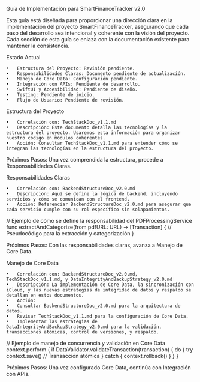 Guía de Implementación para SmartFinanceTracker v2.0

Esta guía está diseñada para proporcionar una dirección clara en la implementación del proyecto SmartFinanceTracker, asegurando que cada paso del desarrollo sea intencional y coherente con la visión del proyecto. Cada sección de esta guía se enlaza con la documentación existente para mantener la consistencia.

Estado Actual

	•	Estructura del Proyecto: Revisión pendiente.
	•	Responsabilidades Claras: Documento pendiente de actualización.
	•	Manejo de Core Data: Configuración pendiente.
	•	Integración con APIs: Pendiente de desarrollo.
	•	SwiftUI y Accesibilidad: Pendiente de diseño.
	•	Testing: Pendiente de inicio.
	•	Flujo de Usuario: Pendiente de revisión.

Estructura del Proyecto

	•	Correlación con: TechStackDoc_v1.1.md
	•	Descripción: Este documento detalla las tecnologías y la estructura del proyecto. Usaremos esta información para organizar nuestro código en módulos coherentes.
	•	Acción: Consultar TechStackDoc_v1.1.md para entender cómo se integran las tecnologías en la estructura del proyecto.

Próximos Pasos: Una vez comprendida la estructura, procede a Responsabilidades Claras.

Responsabilidades Claras

	•	Correlación con: BackendStructureDoc_v2.0.md
	•	Descripción: Aquí se define la lógica de backend, incluyendo servicios y cómo se comunican con el frontend.
	•	Acción: Referenciar BackendStructureDoc_v2.0.md para asegurar que cada servicio cumple con su rol específico sin solapamientos.

// Ejemplo de cómo se define la responsabilidad del PDFProcessingService
func extractAndCategorize(from pdfURL: URL) -> [Transaction] {
    // Pseudocódigo para la extracción y categorización
}

Próximos Pasos: Con las responsabilidades claras, avanza a Manejo de Core Data.

Manejo de Core Data

	•	Correlación con: BackendStructureDoc_v2.0.md, TechStackDoc_v1.1.md, y DataIntegrityAndBackupStrategy_v2.0.md
	•	Descripción: La implementación de Core Data, la sincronización con iCloud, y las nuevas estrategias de integridad de datos y respaldo se detallan en estos documentos.
	•	Acción:
	•	Consultar BackendStructureDoc_v2.0.md para la arquitectura de datos.
	•	Revisar TechStackDoc_v1.1.md para la configuración de Core Data.
	•	Implementar las estrategias de DataIntegrityAndBackupStrategy_v2.0.md para la validación, transacciones atómicas, control de versiones, y respaldo.

// Ejemplo de manejo de concurrencia y validación en Core Data
context.perform {
    if DataValidator.validateTransaction(transaction) {
        do {
            try context.save() // Transacción atómica
        } catch {
            context.rollback()
        }
    }
}

Próximos Pasos: Una vez configurado Core Data, continúa con Integración con APIs.
